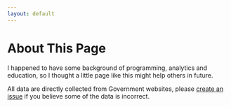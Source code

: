```yaml
---
layout: default
---
```


# About This Page
      
I happened to have some background of programming, analytics and education, so I thought a little page like this might help others in future.

All data are directly collected from Government websites, please <a href='https://github.com/covid19facts/covid19facts.github.io/issues'>create an issue</a> if you believe some of the data is incorrect.

